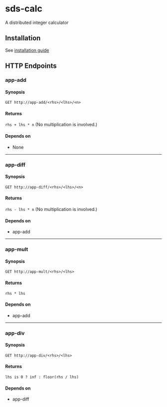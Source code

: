 # sds-calc
A distributed integer calculator

## Installation
See [installation guide](https://github.com/phonxvzf/sds-calc/tree/master/install)

## HTTP Endpoints
### app-add
#### Synopsis
```
GET http://app-add/<rhs>/<lhs>/<n>
```
#### Returns
`rhs + lhs * n` (No multiplication is involved.)
#### Depends on
- None

--------

### app-diff
#### Synopsis
```
GET http://app-diff/<rhs>/<lhs>/<n>
```
#### Returns
`rhs - lhs * n` (No multiplication is involved.)
#### Depends on
- app-add

--------

### app-mult
#### Synopsis
```
GET http://app-mult/<rhs>/<lhs>
```
#### Returns
`rhs * lhs`
#### Depends on
- app-add

--------

### app-div
#### Synopsis
```
GET http://app-div/<rhs>/<lhs>
```
#### Returns
`lhs is 0 ? inf : floor(rhs / lhs)`
#### Depends on
- app-diff

